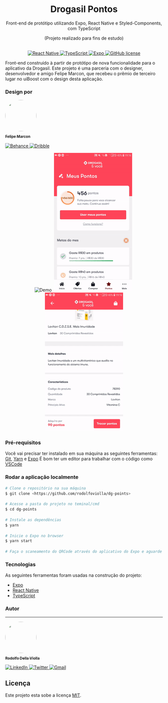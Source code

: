 <h1 align="center">
  Drogasil Pontos
</h1>
<p align="center"><span>Front-end de protótipo utilizando Expo, React Native e Styled-Components, com TypeScript</span></p>
<p align="center">(Projeto realizado para fins de estudo)</p>
<p align="center">
  <br />
  <a href="#">
    <img alt="React Native" src="https://img.shields.io/badge/-ReactNative-61DAFB?style=flat&logo=React&logoColor=white">
  </a>
  
  <a href="#">
    <img alt="TypeScript" src="https://img.shields.io/badge/-TypeScript-007acc?style=flat&logo=TypeScript">
  </a>
  
  <a href="#">
    <img alt="Expo" src="https://img.shields.io/badge/-Expo-aaa?style=flat&logo=Expo">
  </a>
  
  <a href="https://github.com/rodolfoviolla/dg-points/blob/master/LICENSE">
    <img alt="GitHub license" src="https://img.shields.io/github/license/rodolfoviolla/dg-points">
  </a>
</p>
<p>
  Front-end construído à partir de protótipo de nova funcionalidade para o aplicativo da Drogasil. Este projeto é uma parceria com o designer, desenvolvedor e amigo Felipe Marcon, que recebeu o prêmio de terceiro lugar no uiBoost com o design desta aplicação.
</p>

### Design por
<p>
  <a href="#">
    <img src="https://avatars0.githubusercontent.com/u/28930538?s=400&u=32fa206d4e444d1f935ed8a6bb4598704a1b9e81&v=4" height="100px" width="100px" style="border-radius:50px" alt=""/>
    <br>
    <sub><b>Felipe Marcon</b></sub>
    <br>
    
  <p>
    <a href="https://www.behance.net/felipeemarcon">
      <img alt="Behance" src="https://img.shields.io/badge/-Behance-%231769ff?style=flat&logo=behance">
    </a>
    <a href="https://dribbble.com/felipee_marcon">
      <img alt="Dribble" src="https://img.shields.io/badge/-Dribble-%23fff?style=flat&logo=dribbble">
    </a>
  </p>
</p>

<p align="center">
  <img width="250" height="443" src="./assets/AppDemo01.gif" alt="Demo">&nbsp
  <img width="250" height="443" src="./assets/AppDemo02.gif" alt="Demo">&nbsp
  <img width="250" height="443" src="./assets/AppDemo03.gif" alt="Demo">
</p>

### Pré-requisitos

Você vai precisar ter instalado em sua máquina as seguintes ferramentas:
[Git](https://git-scm.com), [Yarn](https://classic.yarnpkg.com/pt-BR/) e [Expo](https://expo.io/)
É bom ter um editor para trabalhar com o código como [VSCode](https://code.visualstudio.com/)

### Rodar a aplicação localmente

```bash
# Clone o repositório na sua máquina
$ git clone <https://github.com/rodolfoviolla/dg-points>

# Acesse a pasta do projeto no teminal/cmd
$ cd dg-points

# Instale as dependências
$ yarn

# Inicie o Expo no browser
$ yarn start

# Faça o scaneamento do QRCode através do aplicativo do Expo e aguarde o projeto iniciar
```

### Tecnologias

As seguintes ferramentas foram usadas na construção do projeto:

- [Expo](https://expo.io/)
- [React Native](https://reactnative.dev/)
- [TypeScript](https://www.typescriptlang.org/)

### Autor
---

<p>
  <a href="#">
    <img src="https://avatars1.githubusercontent.com/u/64096832?s=460&u=b785643ea39e67bb0f05c9f4d43e478b7029c807&v=4" height="100px" width="100px" style="border-radius:50px" alt=""/>
    <br />
    <sub><b>Rodolfo Della Violla</b></sub>
  </a>

  <p>
    <a href="https://www.linkedin.com/in/rodolfoviolla/">
      <img alt="LinkedIn" src="https://img.shields.io/badge/-LinkedIn-%237159c1?style=flat&logo=linkedin">
    </a>
    <a href="https://twitter.com/RodolfoViolla">
      <img alt="Twitter" src="https://img.shields.io/badge/-Twitter-%237159c1?style=flat&logo=twitter">
    </a>
    <a href="mailto:rodolfo.violla@gmail.com">
      <img alt="Gmail" src="https://img.shields.io/badge/-Email-%237159c1?style=flat&logo=gmail">
    </a>
  </p>
</p>

## Licença

Este projeto esta sobe a licença [MIT](./LICENSE.md).
